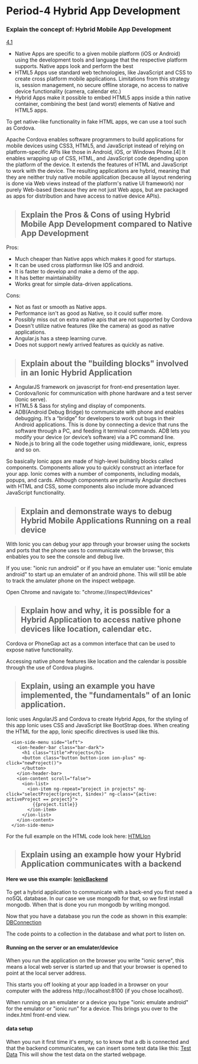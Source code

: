 # Period-4 Hybrid App Development

### Explain the concept of: Hybrid Mobile App Development
[4.1](#Explain-the-concept-of:-Hybrid-Mobile-App-Development)
- Native Apps are specific to a given mobile platform (iOS or Android) using the development tools and language that the respective platform supports. Native apps look and perform the best
- HTML5 Apps use standard web technologies, like JavaScript and CSS to create cross platform mobile applications. Limitations from this strategy is, session management, no secure offline storage, no access to native device functionality (camera, calendar etc.)
- Hybrid Apps make it possible to embed HTML5 apps inside a thin native container, combining the best (and worst) elements of Native and HTML5 apps.

To get native-like functionality in fake HTML apps, we can use a tool such as Cordova.

Apache Cordova enables software programmers to build applications for mobile devices using CSS3, HTML5, and JavaScript instead of relying on platform-specific APIs like those in Android, iOS, or Windows Phone.[4] It enables wrapping up of CSS, HTML, and JavaScript code depending upon the platform of the device. It extends the features of HTML and JavaScript to work with the device. The resulting applications are hybrid, meaning that they are neither truly native mobile application (because all layout rendering is done via Web views instead of the platform's native UI framework) nor purely Web-based (because they are not just Web apps, but are packaged as apps for distribution and have access to native device APIs).

>## Explain the Pros & Cons of using Hybrid Mobile App Development compared to Native App Development

Pros:
- Much cheaper than Native apps which makes it good for startups.
- It can be used cross platformsn like IOS and android.
- It is faster to develop and make a demo of the app.
- It has better maintainability
- Works great for simple data-driven applications.

Cons:
- Not as fast or smooth as Native apps.
- Performance isn't as good as Native, so it could suffer more.
- Possibly miss out on extra native apis that are not supported by Cordova
- Doesn't utilize native features (like the camera) as good as native applications.
- Angular.js has a steep learning curve.
- Does not support newly arrived features as quickly as native.

>## Explain about the "building blocks" involved in an Ionic Hybrid Application

- AngularJS framework on javascript for front-end presentation layer.
- Cordova/Ionic for communication with phone hardware and a test server (Ionic serve).
- HTML5 & Sass for styling and display of components.
- ADB(Android Debug Bridge) to communicate with phone and enables debugging.
It’s a “bridge” for developers to work out bugs in their Android applications. This is done by connecting a device that runs the software through a PC, and feeding it terminal commands. ADB lets you modify your device (or device’s software) via a PC command line.
- Node.js to bring all the code together using middleware, ionic, express and so on.

So basically Ionic apps are made of high-level building blocks called components. Components allow you to quickly construct an interface for your app. Ionic comes with a number of components, including modals, popups, and cards. Although components are primarily Angular directives with HTML and CSS, some components also include more advanced JavaScript functionality.

>## Explain and demonstrate ways to debug Hybrid Mobile Applications Running on a real device

With Ionic you can debug your app through your browser using the sockets and ports that the phone uses to communicate with the browser, this enbables you to see the console and debug live.

If you use: "ionic run android" or if you have an emulater use: "ionic emulate android" to start up an emulater of an android phone.
This will still be able to track the amulater phone on the inspect webpage.

Open Chrome and navigate to: "chrome://inspect/#devices"

>## Explain how and why, it is possible for a Hybrid Application to access native phone devices like location, calendar etc. 

Cordova or PhoneGap act as a common interface that can be used to expose native functionality.

Accessing native phone features like location and the calendar is possible through the use of Cordova plugins.

>## Explain, using an example you have implemented, the "fundamentals" of an Ionic application.

Ionic uses AngularJS and Cordova to create Hybrid Apps, for the styling of this app Ionic uses CSS and JavaScript like BootStrap does. When creating the HTML for the app, Ionic specific directives is used like this.

```
  <ion-side-menu side="left">
    <ion-header-bar class="bar-dark">
      <h1 class="title">Projects</h1>
      <button class="button button-icon ion-plus" ng-click="newProject()">
      </button>
    </ion-header-bar>
    <ion-content scroll="false">
      <ion-list>
        <ion-item ng-repeat="project in projects" ng-click="selectProject(project, $index)" ng-class="{active: activeProject == project}">
          {{project.title}}
        </ion-item>
      </ion-list>
    </ion-content>
  </ion-side-menu>
```
For the full example on the HTML code look here: [HTMLIon](https://github.com/KongBoje/Hand-in-4-Ionic/blob/master/IonicApp/todo/www/index.html)

>## Explain using an example how your Hybrid Application communicates with a backend 
#### Here we use this example: [IonicBackend](https://github.com/KongBoje/Hand-in-4-Ionic/tree/master/BackendIonic)
To get a hybrid application to communicate with a back-end you first need a noSQL database. In our case we use mongodb for that, so we first install mongodb. When that is done you run mongodb by writing mongod.

Now that you have a database you run the code as shown in this example: [DBConnection](https://github.com/KongBoje/Hand-in-4-Ionic/blob/master/BackendIonic/bin/www)

The code points to a collection in the database and what port to listen on.

#### Running on the server or an emulater/device
When you run the application on the browser you write "ionic serve", this means a local web server is started up and that
your browser is opened to point at the local server address.

This starts you off looking at your app loaded in a browser on your computer with the address http://localhost:8100 (if you chose localhost).

When running on an emulater or a device you type "ionic emulate android" for the emulator or "ionic run" for a device.
This brings you over to the index.html front-end view.

#### data setup
When you run it first time it's empty, so to know that a db is connected and that the backend communicates, we can insert some test data like this: [Test Data](https://github.com/KongBoje/Hand-in-4-Ionic/blob/master/BackendIonic/utils/dataSetup.js)
This will show the test data on the started webpage.